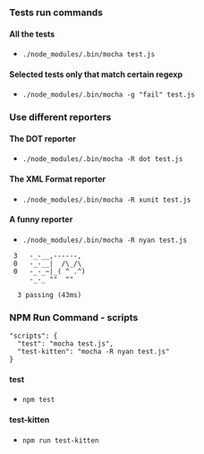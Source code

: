 ### Tests run commands

#### All the tests
* `./node_modules/.bin/mocha test.js`

#### Selected tests only that match certain regexp
* `./node_modules/.bin/mocha -g "fail" test.js`

### Use different reporters

#### The DOT reporter
* `./node_modules/.bin/mocha -R dot test.js `

#### The XML Format reporter
* `./node_modules/.bin/mocha -R xunit test.js `

#### A funny reporter
* `./node_modules/.bin/mocha -R nyan test.js `

```
 3   -_-__,------,
 0   -_-__|  /\_/\
 0   -_-_~|_( ^ .^)
     -_-_ ""  ""

  3 passing (43ms)
```

### NPM Run Command - scripts
```
"scripts": {
  "test": "mocha test.js",
  "test-kitten": "mocha -R nyan test.js"
}
```

#### test
* `npm test`

#### test-kitten
* `npm run test-kitten`
